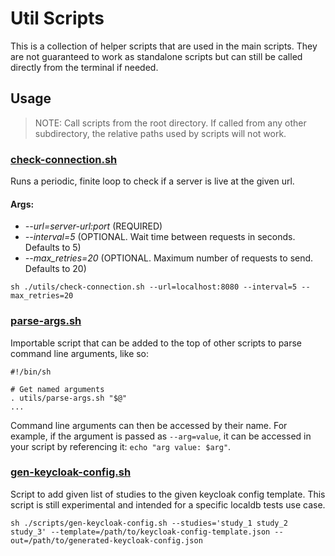 # Util Scripts
This is a collection of helper scripts that are used in the main scripts. They are not guaranteed to work as standalone scripts but can still be called directly from the terminal if needed.

## Usage
> NOTE: Call scripts from the root directory. If called from any other subdirectory, the relative paths used by scripts will not work.

### [check-connection.sh](./check-connection.sh)
Runs a periodic, finite loop to check if a server is live at the given url.

#### Args:
- _--url=server-url:port_ (REQUIRED)
- _--interval=5_ (OPTIONAL. Wait time between requests in seconds. Defaults to 5)
- _--max_retries=20_ (OPTIONAL. Maximum number of requests to send. Defaults to 20)

```shell
sh ./utils/check-connection.sh --url=localhost:8080 --interval=5 --max_retries=20
```

### [parse-args.sh](./parse-args.sh)
Importable script that can be added to the top of other scripts to parse command line arguments, like so:
```shell
#!/bin/sh

# Get named arguments
. utils/parse-args.sh "$@"
...
```
Command line arguments can then be accessed by their name. For example, if the argument is passed as `--arg=value`, it can be accessed in your script by referencing it: `echo "arg value: $arg"`.

### [gen-keycloak-config.sh](./parse-args.sh)
Script to add given list of studies to the given keycloak config template. This script is still experimental and intended for a specific localdb tests use case.
```shell
sh ./scripts/gen-keycloak-config.sh --studies='study_1 study_2 study_3' --template=/path/to/keycloak-config-template.json --out=/path/to/generated-keycloak-config.json
```
